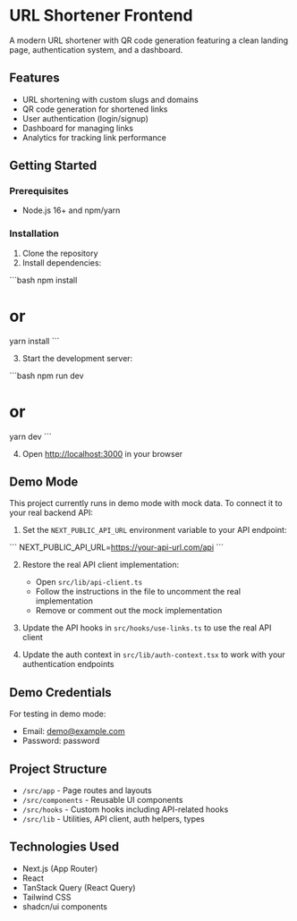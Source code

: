 # URL Shortener Frontend

A modern URL shortener with QR code generation featuring a clean landing page, authentication system, and a dashboard.

## Features

- URL shortening with custom slugs and domains
- QR code generation for shortened links
- User authentication (login/signup)
- Dashboard for managing links
- Analytics for tracking link performance

## Getting Started

### Prerequisites

- Node.js 16+ and npm/yarn

### Installation

1. Clone the repository
2. Install dependencies:

\`\`\`bash
npm install
# or
yarn install
\`\`\`

3. Start the development server:

\`\`\`bash
npm run dev
# or
yarn dev
\`\`\`

4. Open [http://localhost:3000](http://localhost:3000) in your browser

## Demo Mode

This project currently runs in demo mode with mock data. To connect it to your real backend API:

1. Set the `NEXT_PUBLIC_API_URL` environment variable to your API endpoint:

\`\`\`
NEXT_PUBLIC_API_URL=https://your-api-url.com/api
\`\`\`

2. Restore the real API client implementation:
   - Open `src/lib/api-client.ts`
   - Follow the instructions in the file to uncomment the real implementation
   - Remove or comment out the mock implementation

3. Update the API hooks in `src/hooks/use-links.ts` to use the real API client

4. Update the auth context in `src/lib/auth-context.tsx` to work with your authentication endpoints

## Demo Credentials

For testing in demo mode:
- Email: demo@example.com
- Password: password

## Project Structure

- `/src/app` - Page routes and layouts
- `/src/components` - Reusable UI components
- `/src/hooks` - Custom hooks including API-related hooks
- `/src/lib` - Utilities, API client, auth helpers, types

## Technologies Used

- Next.js (App Router)
- React
- TanStack Query (React Query)
- Tailwind CSS
- shadcn/ui components
